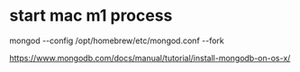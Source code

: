 # start mac m1 process

mongod --config /opt/homebrew/etc/mongod.conf --fork

https://www.mongodb.com/docs/manual/tutorial/install-mongodb-on-os-x/
